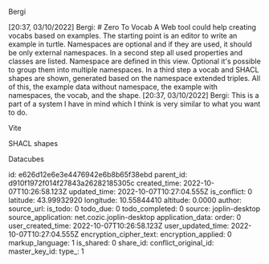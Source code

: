 Bergi

[20:37, 03/10/2022] Bergi: # Zero To Vocab
A Web tool could help creating vocabs based on examples. The starting point is an editor to write an example in turtle. Namespaces are optional and if they are used, it should be only external namespaces. In a second step all used properties and classes are listed. Namespace are defined in this view. Optional it's possible to group them into multiple namespaces. In a third step a vocab and SHACL shapes are shown, generated based on the namespace extended triples. All of this, the example data without namespace, the example with namespaces, the vocab, and the shape.
[20:37, 03/10/2022] Bergi: This is a part of a system I have in mind which I think is very similar to what you want to do.

Vite

SHACL shapes

Datacubes


id: e626d12e6e3e4476942e6b8b65f38ebd
parent_id: d910f1972f014f27843a26282185305c
created_time: 2022-10-07T10:26:58.123Z
updated_time: 2022-10-07T10:27:04.555Z
is_conflict: 0
latitude: 43.99932920
longitude: 10.55844410
altitude: 0.0000
author: 
source_url: 
is_todo: 0
todo_due: 0
todo_completed: 0
source: joplin-desktop
source_application: net.cozic.joplin-desktop
application_data: 
order: 0
user_created_time: 2022-10-07T10:26:58.123Z
user_updated_time: 2022-10-07T10:27:04.555Z
encryption_cipher_text: 
encryption_applied: 0
markup_language: 1
is_shared: 0
share_id: 
conflict_original_id: 
master_key_id: 
type_: 1